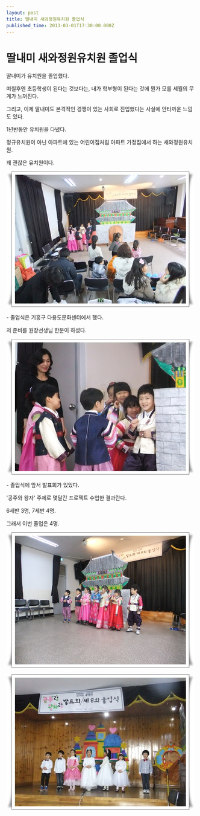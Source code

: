 ```yaml
---
layout: post
title: 딸내미 새와정원유치원 졸업식
published_time: 2013-03-01T17:30:00.000Z
---
```


# 딸내미 새와정원유치원 졸업식


딸내미가 유치원을 졸업했다.

며칠후엔 초등학생이 된다는 것보다는, 내가 학부형이 된다는 것에 뭔가 모를 세월의 무게가 느껴진다.

그리고, 이제 딸내미도 본격적인 경쟁이 있는 사회로 진입했다는 사실에 안타까운 느낌도 있다.

1년반동안 유치원을 다녔다.

정규유치원이 아닌 아파트에 있는 어린이집처럼 아파트 가정집에서 하는 새와정원유치원.

꽤 괜찮은 유치원이다.

![](../pds/201303/01/80/a0109780_51303f985962c.jpg)

\- 졸업식은 기흥구 다용도문화센터에서 했다.

저 준비를 원장선생님 한분이 하셨다.

![](../pds/201303/01/80/a0109780_51303f98eb51b.jpg)

\- 졸업식에 앞서 발표회가 있었다.

'공주와 왕자' 주제로 몇달간 프로젝트 수업한 결과란다.

6세반 3명, 7세반 4명.

그래서 이번 졸업은 4명.

![](../pds/201303/01/80/a0109780_51303f9989c99.jpg)

![](../pds/201303/01/80/a0109780_51303f9a360c4.jpg)

